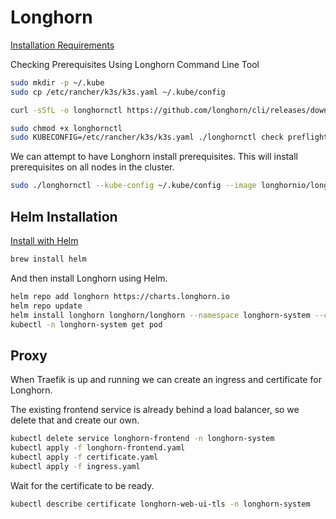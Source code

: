 # Longhorn

[Installation Requirements](https://longhorn.io/docs/1.9.0/deploy/install/#installation-requirements)

Checking Prerequisites Using Longhorn Command Line Tool

```bash
sudo mkdir -p ~/.kube
sudo cp /etc/rancher/k3s/k3s.yaml ~/.kube/config
```

```bash
curl -sSfL -o longhornctl https://github.com/longhorn/cli/releases/download/v1.9.0/longhornctl-linux-arm64

sudo chmod +x longhornctl
sudo KUBECONFIG=/etc/rancher/k3s/k3s.yaml ./longhornctl check preflight
```

We can attempt to have Longhorn install prerequisites. This will install prerequisites on all nodes in the cluster.

```bash
sudo ./longhornctl --kube-config ~/.kube/config --image longhornio/longhorn-cli:v1.9.0 install preflight
```

## Helm Installation

[Install with Helm](https://longhorn.io/docs/1.9.0/deploy/install/install-with-helm/)

```bash
brew install helm
```

And then install Longhorn using Helm.

```bash
helm repo add longhorn https://charts.longhorn.io
helm repo update
helm install longhorn longhorn/longhorn --namespace longhorn-system --create-namespace --version 1.9.0
kubectl -n longhorn-system get pod
```

## Proxy

When Traefik is up and running we can create an ingress and certificate for Longhorn.

The existing frontend service is already behind a load balancer, so we delete that and create our own.

```bash
kubectl delete service longhorn-frontend -n longhorn-system
kubectl apply -f longhorn-frontend.yaml
kubectl apply -f certificate.yaml
kubectl apply -f ingress.yaml
```

Wait for the certificate to be ready.

```bash
kubectl describe certificate longhorn-web-ui-tls -n longhorn-system
```
